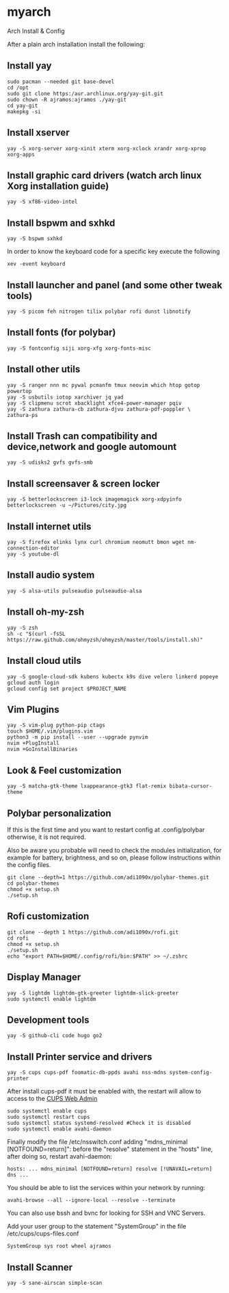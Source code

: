 # myarch
Arch Install &amp; Config

After a plain arch installation install the following:

## Install yay
```
sudo pacman --needed git base-devel
cd /opt
sudo git clone https:/aur.archlinux.org/yay-git.git
sudo chown -R ajramos:ajramos ./yay-git
cd yay-git 
makepkg -si
```

## Install xserver
```
yay -S xorg-server xorg-xinit xterm xorg-xclock xrandr xorg-xprop xorg-apps
```

## Install graphic card drivers (watch arch linux Xorg installation guide)
```
yay -S xf86-video-intel
```

## Install bspwm and sxhkd
```
yay -S bspwm sxhkd 
```
In order to know the keyboard code for a specific key execute the following
```
xev -event keyboard
```

## Install launcher and panel (and some other tweak tools)
```
yay -S picom feh nitrogen tilix polybar rofi dunst libnotify
```

## Install fonts (for polybar) 
```
yay -S fontconfig siji xorg-xfg xorg-fonts-misc
```

## Install other utils
```
yay -S ranger nnn mc pywal pcmanfm tmux neovim which htop gotop powertop
yay -S usbutils iotop xarchiver jq yad
yay -S clipmenu scrot xbacklight xfce4-power-manager pqiv 
yay -S zathura zathura-cb zathura-djvu zathura-pdf-poppler \
zathura-ps
```

## Install Trash can compatibility and device,network and google automount
```
yay -S udisks2 gvfs gvfs-smb 
```

## Install screensaver & screen locker
```
yay -S betterlockscreen i3-lock imagemagick xorg-xdpyinfo
betterlockscreen -u ~/Pictures/city.jpg
```

## Install internet utils
```
yay -S firefox elinks lynx curl chromium neomutt bmon wget nm-connection-editor
yay -S youtube-dl
```

## Install audio system
```
yay -S alsa-utils pulseaudio pulseaudio-alsa
```

## Install oh-my-zsh
```
yay -S zsh
sh -c "$(curl -fsSL https://raw.github.com/ohmyzsh/ohmyzsh/master/tools/install.sh)"
```
## Install cloud utils
```
yay -S google-cloud-sdk kubens kubectx k9s dive velero linkerd popeye
gcloud auth login
gcloud config set project $PROJECT_NAME
```


## Vim Plugins
```
yay -S vim-plug python-pip ctags
touch $HOME/.vim/plugins.vim
python3 -m pip install --user --upgrade pynvim
nvim +PlugInstall
nvim +GoInstallBinaries
```

## Look & Feel customization
```
yay -S matcha-gtk-theme lxappearance-gtk3 flat-remix bibata-cursor-theme
```


## Polybar personalization
If this is the first time and you want to restart config at .config/polybar
otherwise, it is not required.

Also be aware you probable will need to check the modules initialization,
for example for battery, brightness, and so on, please follow instructions
within the config files. 
```
git clone --depth=1 https://github.com/adi1090x/polybar-themes.git
cd polybar-themes
chmod +x setup.sh
./setup.sh
```

## Rofi customization
```
git clone --depth 1 https://github.com/adi1090x/rofi.git
cd rofi
chmod +x setup.sh
./setup.sh
echo "export PATH=$HOME/.config/rofi/bin:$PATH" >> ~/.zshrc
```

## Display Manager
```
yay -S lightdm lightdm-gtk-greeter lightdm-slick-greeter
sudo systemctl enable lightdm
```

## Development tools
```
yay -S github-cli code hugo go2
```

## Install Printer service and drivers
```
yay -S cups cups-pdf foomatic-db-ppds avahi nss-mdns system-config-printer
```
After install cups-pdf it must be enabled with, the restart will allow to access
to the [CUPS Web Admin](http://localhost:631)
```
sudo systemctl enable cups
sudo systemctl restart cups
sudo systemctl status systemd-resolved #Check it is disabled
sudo systemctl enable avahi-daemon
```
Finally modify the file /etc/nsswitch.conf adding "mdns_minimal [NOTFOUND=return]":
before the "resolve" statement in the "hosts" line, after doing so, restart
avahi-daemon:
```
hosts: ... mdns_minimal [NOTFOUND=return] resolve [!UNAVAIL=return] dns ...
```
You should be able to list the services within your network by running:
```
avahi-browse --all --ignore-local --resolve --terminate

```
You can also use bssh and bvnc for looking for SSH and VNC Servers.

Add your user group to the statement "SystemGroup" in the file 
/etc/cups/cups-files.conf
```
SystemGroup sys root wheel ajramos
```

## Install Scanner
```
yay -S sane-airscan simple-scan
```

